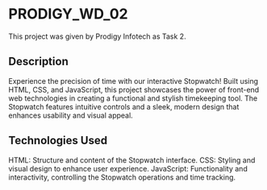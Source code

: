 # PRODIGY_WD_02
This project was given by Prodigy Infotech as Task 2.
## Description
Experience the precision of time with our interactive Stopwatch! Built using HTML, CSS, and JavaScript, this project showcases the power of front-end web technologies in creating a functional and stylish timekeeping tool. The Stopwatch features intuitive controls and a sleek, modern design that enhances usability and visual appeal.
## Technologies Used
HTML: Structure and content of the Stopwatch interface.
CSS: Styling and visual design to enhance user experience.
JavaScript: Functionality and interactivity, controlling the Stopwatch operations and time tracking.

